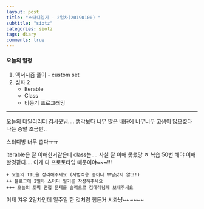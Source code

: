 ```yaml
---
layout: post
title: "스터디일기 - 2일차(20190100) "
subtitle: "siotz"
categories: siotz
tags: diary
comments: true
---
```


#### 오늘의 일정

1. 엑서시즘 풀이 - custom set
1. 심화 2
   - Iterable
   - Class
   - 비동기 프로그래밍

---

오늘의 데일리리더 김시옷님....
생각보다 너무 많은 내용에 너무너무 고생이 많으셨다
나는 증말 조금만..

스터디방 너무 춥다ㅠㅠ

iterable은 잘 이해한거같은데 class는.... 사실 잘 이해 못했당 ㅎ 복습 50번 해야 이해할것같다.... 이게 다 프로토타입 때문이야~~~!!!

```
+ 오늘의 TIL을 정리해주세요 (시범적용 중이니 부담갖지 않고!)
++ 블로그에 2일차 스터디 일기를 작성해주세요
+++ 오늘의 토픽 면접 문제를 슬랙으로 김데레님께 보내주세요
```

이제 겨우 2일차인데 일주일 한 것처럼 힘든거 시롸냥~~~~~~
